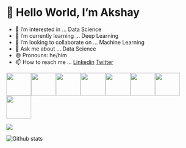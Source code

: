 # 👋 Hello World, I’m Akshay
- 👀 I’m interested in ... Data Science
- 🌱 I’m currently learning ... Deep Learning
- 💞️ I’m looking to collaborate on ... Machine Learning
- 💬 Ask me about ... Data Science
- 😄 Pronouns: he/him
- 📫 How to reach me ... [Linkedin](https://www.linkedin.com/in/akshay-patil-a5ab88119/) [Twitter](https://twitter.com/ahpatil11)

<img src = https://user-images.githubusercontent.com/58483036/160094005-2336feb6-4e68-4759-92f6-fbcfecab3b9e.png width = "65" height = "60"><img src = "https://user-images.githubusercontent.com/58483036/160095926-9a0bcd6f-983d-42a9-a9da-92263b4cbac6.png" width = "65" height = "60"><img src = "https://user-images.githubusercontent.com/58483036/160096207-4385a384-aecd-4413-a84a-dd4696716bff.png" width = "65" height = "60"><img src = "https://user-images.githubusercontent.com/58483036/160096473-19651281-82d4-4d32-88eb-1647fff29def.png" width = "65" height = "60"><img src = "https://user-images.githubusercontent.com/58483036/160096793-ae94ff9e-a15f-4c38-a18b-df0baf2f88ea.jpg" width = "65" height = "60"><img src = "https://user-images.githubusercontent.com/58483036/160094685-d2ef41ed-f1d8-4bcc-8736-82a576e4c7a7.png" width = "65" height = "60"><img src = "https://user-images.githubusercontent.com/58483036/160098406-a63c8001-4619-43a8-b01f-4ecac491a186.png" width = "65" height = "60"><img src = "https://user-images.githubusercontent.com/58483036/160097354-ab389e70-11e0-4c6a-9387-eae6ea5fe0d3.png" width = "65" height = "60">


<p align="left"><img src="https://komarev.com/ghpvc/?username=ahpatil11"/></p>


![Github stats](https://github-readme-stats.vercel.app/api?username=ahpatil11)

